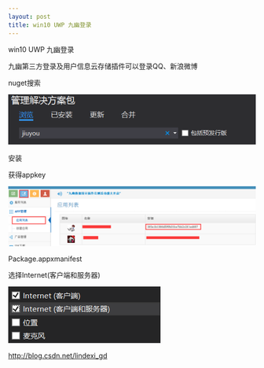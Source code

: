 ```yaml
---
layout: post
title: win10 UWP 九幽登录 
---
```

win10 UWP 九幽登录

九幽第三方登录及用户信息云存储插件可以登录QQ、新浪微博

nuget搜索

![这里写图片描述](image/201611817115381.png)

安装

获得appkey

![这里写图片描述](image/201611817136114.png)

Package.appxmanifest

选择Internet(客户端和服务器)

![这里写图片描述](image/201611817148674.png)

http://blog.csdn.net/lindexi_gd
